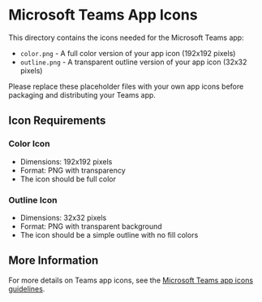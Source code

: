 # Microsoft Teams App Icons

This directory contains the icons needed for the Microsoft Teams app:

- `color.png` - A full color version of your app icon (192x192 pixels)
- `outline.png` - A transparent outline version of your app icon (32x32 pixels)

Please replace these placeholder files with your own app icons before packaging and distributing your Teams app.

## Icon Requirements

### Color Icon
- Dimensions: 192x192 pixels
- Format: PNG with transparency
- The icon should be full color

### Outline Icon
- Dimensions: 32x32 pixels
- Format: PNG with transparent background
- The icon should be a simple outline with no fill colors

## More Information

For more details on Teams app icons, see the [Microsoft Teams app icons guidelines](https://docs.microsoft.com/en-us/microsoftteams/platform/concepts/build-and-test/apps-package#app-icons). 